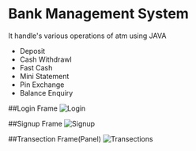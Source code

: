 # Bank Management System
It handle's various operations of atm using JAVA
+ Deposit
+ Cash Withdrawl
+ Fast Cash
+ Mini Statement
+ Pin Exchange
+ Balance Enquiry

##Login Frame
![Login](https://user-images.githubusercontent.com/111033014/216552087-a679431b-79e9-4419-9f6a-9cb4f8eec489.png)

##Signup Frame
![Signup](https://user-images.githubusercontent.com/111033014/216554026-2aa44b05-7fb9-48da-8d43-8da6b7ee9d10.jpg)

##Transection Frame(Panel)
![Transections](https://user-images.githubusercontent.com/111033014/216554073-8fe4cefe-dbcc-4aff-9783-7997761f79fa.png)
